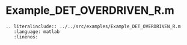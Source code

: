# Example_DET_OVERDRIVEN_R.m

```{eval-rst}
.. literalinclude:: ../../src/examples/Example_DET_OVERDRIVEN_R.m
   :language: matlab
   :linenos:
```
